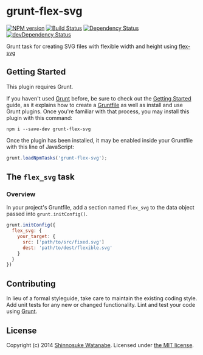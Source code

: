 # grunt-flex-svg

[![NPM version](https://badge.fury.io/js/grunt-flex-svg.png)](http://badge.fury.io/js/grunt-flex-svg)
[![Build Status](https://travis-ci.org/shinnn/grunt-flex-svg.png?branch=master)](https://travis-ci.org/shinnn/grunt-flex-svg)
[![Dependency Status](https://david-dm.org/shinnn/grunt-flex-svg.png)](https://david-dm.org/shinnn/grunt-flex-svg)
[![devDependency Status](https://david-dm.org/shinnn/grunt-flex-svg/dev-status.png)](https://david-dm.org/shinnn/grunt-flex-svg#info=devDependencies)

Grunt task for creating SVG files with flexible width and height using [flex-svg](https://github.com/shinnn/node-flex-svg)

## Getting Started

This plugin requires Grunt.

If you haven't used [Grunt](http://gruntjs.com/) before, be sure to check out the [Getting Started](http://gruntjs.com/getting-started) guide, as it explains how to create a [Gruntfile](http://gruntjs.com/sample-gruntfile) as well as install and use Grunt plugins. Once you're familiar with that process, you may install this plugin with this command:

```shell
npm i --save-dev grunt-flex-svg
```

Once the plugin has been installed, it may be enabled inside your Gruntfile with this line of JavaScript:

```javascript
grunt.loadNpmTasks('grunt-flex-svg');
```

## The `flex_svg` task

### Overview

In your project's Gruntfile, add a section named `flex_svg` to the data object passed into `grunt.initConfig()`.

```javascript
grunt.initConfig({
  flex_svg: {
    your_target: {
      src: ['path/to/src/fixed.svg']
      dest: 'path/to/dest/flexible.svg'
    }
  }
})
```

## Contributing

In lieu of a formal styleguide, take care to maintain the existing coding style. Add unit tests for any new or changed functionality. Lint and test your code using [Grunt](http://gruntjs.com/).

## License

Copyright (c) 2014 [Shinnosuke Watanabe](https://github.com/shinnn).
Licensed under [the MIT license](./LICENSE).
